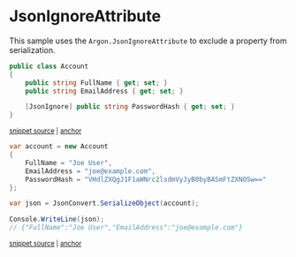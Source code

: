 # JsonIgnoreAttribute

This sample uses the `Argon.JsonIgnoreAttribute` to exclude a property from serialization.

<!-- snippet: PropertyJsonIgnoreTypes -->
<a id='snippet-propertyjsonignoretypes'></a>
```cs
public class Account
{
    public string FullName { get; set; }
    public string EmailAddress { get; set; }

    [JsonIgnore] public string PasswordHash { get; set; }
}
```
<sup><a href='/src/ArgonTests/Documentation/Samples/Serializer/PropertyJsonIgnore.cs#L7-L17' title='Snippet source file'>snippet source</a> | <a href='#snippet-propertyjsonignoretypes' title='Start of snippet'>anchor</a></sup>
<!-- endSnippet -->

<!-- snippet: PropertyJsonIgnoreUsage -->
<a id='snippet-propertyjsonignoreusage'></a>
```cs
var account = new Account
{
    FullName = "Joe User",
    EmailAddress = "joe@example.com",
    PasswordHash = "VHdlZXQgJ1F1aWNrc2lsdmVyJyB0byBASmFtZXNOSw=="
};

var json = JsonConvert.SerializeObject(account);

Console.WriteLine(json);
// {"FullName":"Joe User","EmailAddress":"joe@example.com"}
```
<sup><a href='/src/ArgonTests/Documentation/Samples/Serializer/PropertyJsonIgnore.cs#L22-L36' title='Snippet source file'>snippet source</a> | <a href='#snippet-propertyjsonignoreusage' title='Start of snippet'>anchor</a></sup>
<!-- endSnippet -->
